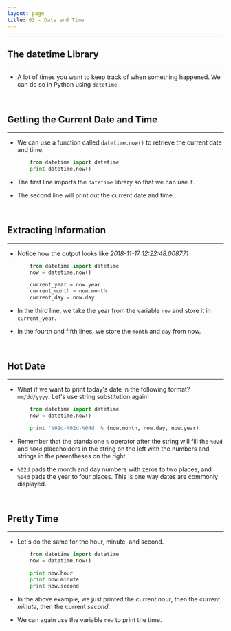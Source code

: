```yaml
---
layout: page
title: 03 - Date and Time
---
```

***

## The datetime Library

***

- A lot of times you want to keep track of when something happened. We can do so in Python using `datetime`.

&nbsp;

## Getting the Current Date and Time

***

- We can use a function called `datetime.now()` to retrieve the current date and time.

    ```Python
        from datetime import datetime
        print datetime.now()
    ```

- The first line imports the `datetime` library so that we can use it.

- The second line will print out the current date and time.

&nbsp;

## Extracting Information

***

- Notice how the output looks like _2018-11-17 12:22:48.008771_

    ```python
        from datetime import datetime
        now = datetime.now()

        current_year = now.year
        current_month = now.month
        current_day = now.day
    ```

- In the third line, we take the year from the variable `now` and store it in `current_year`.

- In the fourth and fifth lines, we store the `month` and `day` from now.

&nbsp;

## Hot Date

***

- What if we want to print today's date in the following format? `mm/dd/yyyy`. Let's use string substitution again!

    ```Python
        from datetime import datetime
        now = datetime.now()

        print '%02d-%02d-%04d' % (now.month, now.day, now.year)
    ```
- Remember that the standalone `%` operator after the string will fill the `%02d` and `%04d` placeholders in the string on the left with the numbers and strings in the parentheses on the right.

- `%02d` pads the month and day numbers with zeros to two places, and `%04d` pads the year to four places. This is one way dates are commonly displayed.

&nbsp;

## Pretty Time

***

- Let's do the same for the hour, minute, and second.

    ```Python
        from datetime import datetime
        now = datetime.now()

        print now.hour
        print now.minute
        print now.second
    ```

- In the above example, we just printed the current _hour_, then the current _minute_, then the current _second_.

- We can again use the variable `now` to print the time.